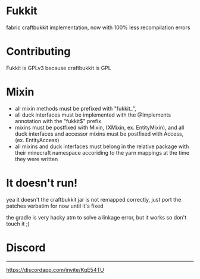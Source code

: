 # Fukkit
fabric craftbukkit implementation, now with 100% less recompilation errors


# Contributing

Fukkit is GPLv3 because craftbukkit is GPL

# Mixin
- all mixin methods must be prefixed with "fukkit_", 
- all duck interfaces must be implemented with the @Implements annotation with the "fukkit$" prefix
- mixins must be postfixed with Mixin, (XMixin, ex. EntityMixin), and all duck interfaces and accessor mixins must be postfixed with Access, (ex. EntityAccess)
- all mixins and duck interfaces must belong in the relative package with their minecraft namespace accoriding to the yarn mappings
at the time they were written

# It doesn't run!
yea it doesn't the craftbukkit jar is not remapped correctly, just port the patches verbatim for now until it's fixed

the gradle is very hacky atm to solve a linkage error, but it works so don't touch it ;)
# Discord
---
https://discordapp.com/invite/KqE54TU

